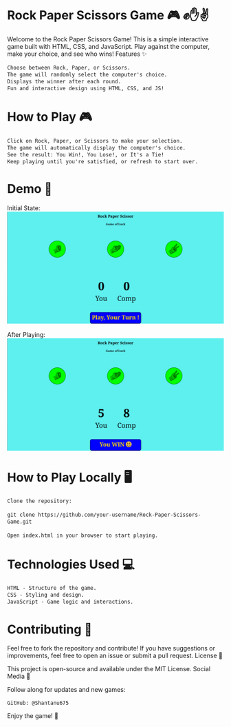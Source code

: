 # Rock Paper Scissors Game 🎮 ✊✋✌️

Welcome to the Rock Paper Scissors Game! This is a simple interactive game built with HTML, CSS, and JavaScript. Play against the computer, make your choice, and see who wins!
Features ✨

    Choose between Rock, Paper, or Scissors.
    The game will randomly select the computer's choice.
    Displays the winner after each round.
    Fun and interactive design using HTML, CSS, and JS!

# How to Play 🎮

    Click on Rock, Paper, or Scissors to make your selection.
    The game will automatically display the computer's choice.
    See the result: You Win!, You Lose!, or It's a Tie!
    Keep playing until you're satisfied, or refresh to start over.

# Demo 📸
Initial State:
![image alt](https://github.com/Shantanu675/Rock_Paper_Scissor_Game/blob/4feef25a1d71c363513a5e9a7aaaa01842fa95c9/Screenshot%20from%202024-12-26%2015-33-09.png)

After Playing:
![image alt](https://github.com/Shantanu675/Rock_Paper_Scissor_Game/blob/main/Screenshot%20from%202024-12-26%2015-34-18.png?raw=true)


# How to Play Locally 🖥️

    Clone the repository:

    git clone https://github.com/your-username/Rock-Paper-Scissors-Game.git

    Open index.html in your browser to start playing.

# Technologies Used 💻

    HTML - Structure of the game.
    CSS - Styling and design.
    JavaScript - Game logic and interactions.

# Contributing 🤝

Feel free to fork the repository and contribute! If you have suggestions or improvements, feel free to open an issue or submit a pull request.
License 📄

This project is open-source and available under the MIT License.
Social Media 📱

Follow along for updates and new games:

    GitHub: @Shantanu675

Enjoy the game! 🎉
